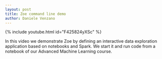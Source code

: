 ```yaml
---
layout: post
title: Zoe command line demo
author: Daniele Venzano
---
```


{% include youtube.html id="F425824yXSc" %}

In this video we demonstrate Zoe by defining an interactive data exploration application based on notebooks and Spark. We start it and run code from a notebook of our Advanced Machine Learning course.

